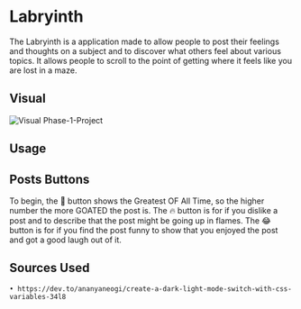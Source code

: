 # Labryinth
The Labryinth is a application made to allow people to post their feelings and thoughts on a subject and to discover what others feel about various topics. It allows people to scroll to the point of getting where it feels like you are lost in a maze.

## Visual
![Visual Phase-1-Project](https://user-images.githubusercontent.com/109627800/202764770-a54b0c93-9b46-4bc3-a646-1b431ccc8652.PNG)
## Usage


## Posts Buttons
To begin, the 🐐 button shows the Greatest OF All Time, so the higher number the more GOATED the post is. The 🔥 button is for if you dislike a post and to describe that the post might be going up in flames. The 😂 button is for if you find the post funny to show that you enjoyed the post and got a good laugh out of it. 

## Sources Used
    • https://dev.to/ananyaneogi/create-a-dark-light-mode-switch-with-css-variables-34l8
